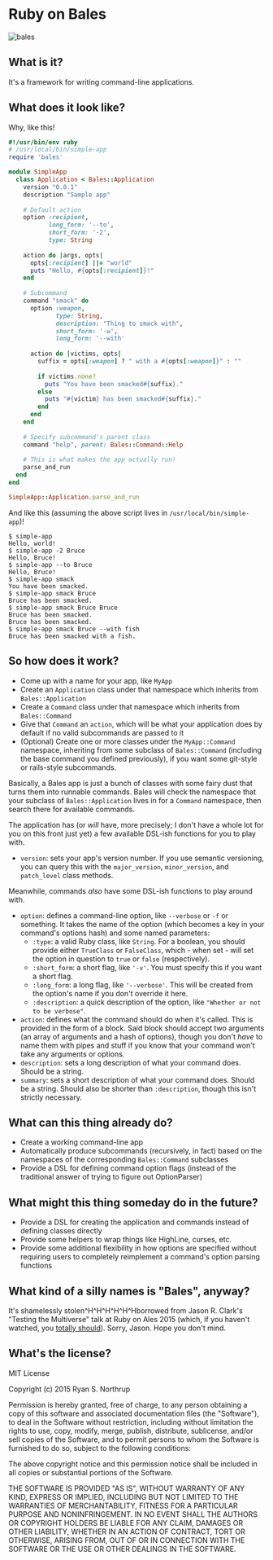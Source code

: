 # Ruby on Bales

![bales](https://upload.wikimedia.org/wikipedia/commons/2/2c/DavidBrown-Verdon.jpg)

## What is it?

It's a framework for writing command-line applications.

## What does it look like?

Why, like this!

```ruby
#!/usr/bin/env ruby
# /usr/local/bin/simple-app
require 'bales'

module SimpleApp
  class Application < Bales::Application
    version "0.0.1"
    description "Sample app"
    
    # Default action
    option :recipient,
           long_form: '--to',
           short_form: '-2',
           type: String
           
    action do |args, opts|
      opts[:recipient] ||= "world"
      puts "Hello, #{opts[:recipient]}!"
    end
    
    # Subcommand
    command "smack" do
      option :weapon,
             type: String,
             description: "Thing to smack with",
             short_form: '-w',
             long_form: '--with'
             
      action do |victims, opts|
        suffix = opts[:weapon] ? " with a #{opts[:weapon]}" : ""
        
        if victims.none?
          puts "You have been smacked#{suffix}."
        else
          puts "#{victim} has been smacked#{suffix}."
        end
      end
    end
    
    # Specify subcommand's parent class
    command "help", parent: Bales::Command::Help
    
    # This is what makes the app actually run!
    parse_and_run
  end
end

SimpleApp::Application.parse_and_run
```

And like this (assuming the above script lives in `/usr/local/bin/simple-app`)!

```
$ simple-app
Hello, world!
$ simple-app -2 Bruce
Hello, Bruce!
$ simple-app --to Bruce
Hello, Bruce!
$ simple-app smack
You have been smacked.
$ simple-app smack Bruce
Bruce has been smacked.
$ simple-app smack Bruce Bruce
Bruce has been smacked.
Bruce has been smacked.
$ simple-app smack Bruce --with fish
Bruce has been smacked with a fish.
```

## So how does it work?

* Come up with a name for your app, like `MyApp`
* Create an `Application` class under that namespace which inherits from `Bales::Application`
* Create a `Command` class under that namespace which inherits from `Bales::Command`
* Give that `Command` an `action`, which will be what your application does by default if no valid subcommands are passed to it
* (Optional) Create one or more classes under the `MyApp::Command` namespace, inheriting from some subclass of `Bales::Command` (including the base command you defined previously), if you want some git-style or rails-style subcommands.

Basically, a Bales app is just a bunch of classes with some fairy dust that turns them into runnable commands.  Bales will check the namespace that your subclass of `Bales::Application` lives in for a `Command` namespace, then search there for available commands.

The application has (or *will* have, more precisely; I don't have a whole lot for you on this front just yet) a few available DSL-ish functions for you to play with.

* `version`: sets your app's version number.  If you use semantic versioning, you can query this with the `major_version`, `minor_version`, and `patch_level` class methods.

Meanwhile, commands *also* have some DSL-ish functions to play around with.

* `option`: defines a command-line option, like `--verbose` or `-f` or something.  It takes the name of the option (which becomes a key in your command's options hash) and some named parameters:
  * `:type`: a valid Ruby class, like `String`.  For a boolean, you should provide either `TrueClass` or `FalseClass`, which - when set - will set the option in question to `true` or `false` (respectively).
  * `:short_form`: a short flag, like `'-v'`.  You must specify this if you want a short flag.
  * `:long_form`: a long flag, like `'--verbose'`.  This will be created from the option's name if you don't override it here.
  * `:description`: a quick description of the option, like `"Whether or not to be verbose"`.
* `action`: defines what the command should do when it's called.  This is provided in the form of a block.  Said block should accept two arguments (an array of arguments and a hash of options), though you don't *have* to name them with pipes and stuff if you know that your command won't take any arguments or options.
* `description`: sets a long description of what your command does.  Should be a string.
* `summary`: sets a short description of what your command does.  Should be a string.  Should also be shorter than `:description`, though this isn't strictly necessary.

## What can this thing already do?

* Create a working command-line app
* Automatically produce subcommands (recursively, in fact) based on the namespaces of the corresponding `Bales::Command` subclasses
* Provide a DSL for defining command option flags (instead of the traditional answer of trying to figure out OptionParser)

## What might this thing someday do in the future?

* Provide a DSL for creating the application and commands instead of defining classes directly
* Provide some helpers to wrap things like HighLine, curses, etc.
* Provide some additional flexibility in how options are specified without requiring users to completely reimplement a command's option parsing functions

## What kind of a silly names is "Bales", anyway?

It's shamelessly stolen^H^H^H^H^H^Hborrowed from Jason R. Clark's "Testing the Multiverse" talk at Ruby on Ales 2015 (which, if you haven't watched, you [totally should](http://confreaks.tv/videos/roa2015-testing-the-multiverse)).  Sorry, Jason.  Hope you don't mind.

## What's the license?

MIT License

Copyright (c) 2015 Ryan S. Northrup

Permission is hereby granted, free of charge, to any person obtaining a copy of this software and associated documentation files (the "Software"), to deal in the Software without restriction, including without limitation the rights to use, copy, modify, merge, publish, distribute, sublicense, and/or sell copies of the Software, and to permit persons to whom the Software is furnished to do so, subject to the following conditions:

The above copyright notice and this permission notice shall be included in all copies or substantial portions of the Software.

THE SOFTWARE IS PROVIDED "AS IS", WITHOUT WARRANTY OF ANY KIND, EXPRESS OR IMPLIED, INCLUDING BUT NOT LIMITED TO THE WARRANTIES OF MERCHANTABILITY, FITNESS FOR A PARTICULAR PURPOSE AND NONINFRINGEMENT. IN NO EVENT SHALL THE AUTHORS OR COPYRIGHT HOLDERS BE LIABLE FOR ANY CLAIM, DAMAGES OR OTHER LIABILITY, WHETHER IN AN ACTION OF CONTRACT, TORT OR OTHERWISE, ARISING FROM, OUT OF OR IN CONNECTION WITH THE SOFTWARE OR THE USE OR OTHER DEALINGS IN THE SOFTWARE.